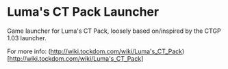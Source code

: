 # Luma's CT Pack Launcher
Game launcher for Luma's CT Pack, loosely based on/inspired by the CTGP 1.03 launcher.

For more info: (http://wiki.tockdom.com/wiki/Luma's_CT_Pack)[http://wiki.tockdom.com/wiki/Luma's_CT_Pack]
